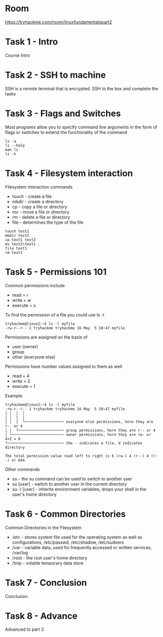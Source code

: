 # Room
https://tryhackme.com/room/linuxfundamentalspart2

# Task 1 - Intro
Course Intro

# Task 2 - SSH to machine
SSH is a remote terminal that is encrypted.  SSH to the box and complete the tasks

# Task 3 - Flags and Switches
Most programs allow you to specify command line arguments in the form of flags or switches to extend the functionality of the command

```
ls -a
ls --help
man ls
ls -h
```

# Task 4 - Filesystem interaction
Filesystem interaction commands
* touch - create a file
* mkdir - create a directory
* cp - copy a file or directory
* mv - move a file or directory
* rm - delete a file or directory
* file - determines the type of the file

```
touch test1
mkdir test2
cp test1 test2
mv test2\test1 .
file test1
rm test1
```

# Task 5 - Permissions 101
Common permissions include
* read = r
* write = w
* execute = x

To find the permission of a file you could use ls -l
```
tryhackme@linux2:~$ ls -l myfile
-rw-r--r-- 1 tryhackme tryhackme 16 May  5 10:47 myfile
```

Permissions are assigned on the basis of
* user (owner)
* group
* other (everyone else)

Permissions have number values assigned to them as well
* read = 4
* write = 2
* execute = 1

Example
```
tryhackme@linux2:~$ ls -l myfile
-rw-r--r-- 1 tryhackme tryhackme 16 May  5 10:47 myfile
│ │  │  │
| |  |  |
| |  |  └────────────────── everyone else permissions, here they are r-- or 4
| |  └───────────────────── group permissions, here they are r-- or 4
| └──────────────────────── owner permissions, here they are rw- or 4+2 = 6
└────────────────────────── the - indicates a file, d indicates directory

The total permission value read left to right is 6 (rw-) 4 (r--) 4 (r--) or 644
```

Other commands
* su - the su command can be used to switch to another user
* su [user] - switch to another user in the current directory
* su -l [user] - inherits environment variables, drops your shell in the user's home directory

# Task 6 - Common Directories
Common Directories in the Filesystem
* /etc - stores system file used for the operating system as well as configurations, /etc/passwd, /etc/shadow, /etc/sudoers
* /var - variable data, used for frequently accessed or written services, /var/log
* /root - the root user's home directory
* /tmp - volatile temporary data store

# Task 7 - Conclusion
Conclusion

# Task 8 - Advance
Advanced to part 3
